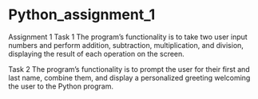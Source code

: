 # Python_assignment_1
Assignment 1
Task 1
The program’s functionality is to take two user input numbers and perform addition, subtraction, multiplication, and division, displaying the result of each operation on the screen.


Task 2
The program’s functionality is to prompt the user for their first and last name, combine them, and display a personalized greeting welcoming the user to the Python program.
